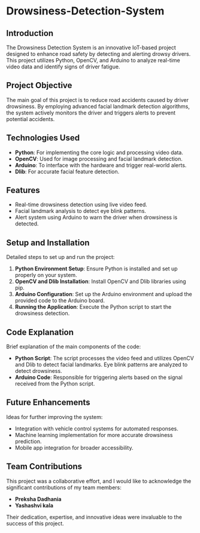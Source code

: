 # Drowsiness-Detection-System

## Introduction
The Drowsiness Detection System is an innovative IoT-based project designed to enhance road safety by detecting and alerting drowsy drivers. This project utilizes Python, OpenCV, and Arduino to analyze real-time video data and identify signs of driver fatigue.

## Project Objective
The main goal of this project is to reduce road accidents caused by driver drowsiness. By employing advanced facial landmark detection algorithms, the system actively monitors the driver and triggers alerts to prevent potential accidents.

## Technologies Used
- **Python**: For implementing the core logic and processing video data.
- **OpenCV**: Used for image processing and facial landmark detection.
- **Arduino**: To interface with the hardware and trigger real-world alerts.
- **Dlib**: For accurate facial feature detection.

## Features
- Real-time drowsiness detection using live video feed.
- Facial landmark analysis to detect eye blink patterns.
- Alert system using Arduino to warn the driver when drowsiness is detected.

## Setup and Installation
Detailed steps to set up and run the project:

1. **Python Environment Setup**: Ensure Python is installed and set up properly on your system.
2. **OpenCV and Dlib Installation**: Install OpenCV and Dlib libraries using pip.
3. **Arduino Configuration**: Set up the Arduino environment and upload the provided code to the Arduino board.
4. **Running the Application**: Execute the Python script to start the drowsiness detection.

## Code Explanation
Brief explanation of the main components of the code:

- **Python Script**: The script processes the video feed and utilizes OpenCV and Dlib to detect facial landmarks. Eye blink patterns are analyzed to detect drowsiness.
- **Arduino Code**: Responsible for triggering alerts based on the signal received from the Python script.

## Future Enhancements
Ideas for further improving the system:

- Integration with vehicle control systems for automated responses.
- Machine learning implementation for more accurate drowsiness prediction.
- Mobile app integration for broader accessibility.

## Team Contributions

This project was a collaborative effort, and I would like to acknowledge the significant contributions of my team members:

- **Preksha Dadhania**
- **Yashashvi kala**

Their dedication, expertise, and innovative ideas were invaluable to the success of this project.

<!--  ## Acknowledgements

I would also like to extend my gratitude to Durai raj sir and Rishi kumar sir for their guidance and support throughout the project. Their insights and feedback were instrumental in achieving our project goals.
-->
